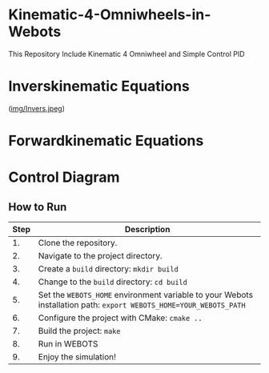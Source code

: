 # Kinematic-4-Omniwheels-in-Webots
  This Repository Include Kinematic 4 Omniwheel and Simple Control PID

# Inverskinematic Equations
  ([img/Invers.jpeg](https://github.com/MasdikaAliman/Kinematic-4-Omniwheels-in-Webots/blob/master/img/Invers.jpeg))
# Forwardkinematic Equations
  
# Control Diagram


## How to Run

| Step | Description |
|------|-------------|
| 1.   | Clone the repository. |
| 2.   | Navigate to the project directory. |
| 3.   | Create a `build` directory: `mkdir build` |
| 4.   | Change to the `build` directory: `cd build` |
| 5.   | Set the `WEBOTS_HOME` environment variable to your Webots installation path: `export WEBOTS_HOME=YOUR_WEBOTS_PATH` |
| 6.   | Configure the project with CMake: `cmake ..` |
| 7.   | Build the project: `make` |
| 8.   | Run in WEBOTS|
| 9.   | Enjoy the simulation! |

